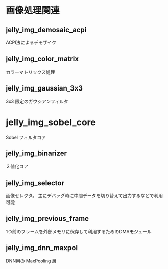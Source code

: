 # 画像処理関連


## jelly_img_demosaic_acpi

ACPI法によるデモザイク

## jelly_img_color_matrix

カラーマトリックス処理


## jelly_img_gaussian_3x3

3x3 限定のガウシアンフィルタ


# jelly_img_sobel_core

Sobel フィルタコア

## jelly_img_binarizer

２値化コア


## jelly_img_selector

画像セレクタ。
主にデバッグ時に中間データを切り替えて出力するなどで利用可能


## jelly_img_previous_frame

1つ前のフレームを外部メモリに保存して利用するためのDMAモジュール


## jelly_img_dnn_maxpol

DNN用の MaxPooling 層


